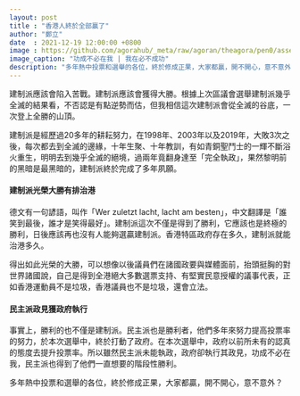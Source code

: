 ```yaml
---
layout: post
title : "香港人終於全部贏了"
author: "鄭立"
date  : 2021-12-19 12:00:00 +0800
image : https://github.com/agorahub/_meta/raw/agoran/theagora/pen0/assets/images/c1/c1-20211219-01.jpg
image_caption: "功成不必在我 | 我在必不成功"
description: "多年熱中投票和選舉的各位，終於修成正果，大家都贏，開不開心，意不意外？"
---
```


建制派應該會陷入苦戰。建制派應該會獲得大勝。根據上次區議會選舉建制派幾乎全滅的結果看，不否認是有點逆勢而估，但我相信這次建制派會從全滅的谷底，一次登上全勝的山頂。

<!--more-->

建制派是經歷過20多年的耕耘努力，在1998年、2003年以及2019年，大敗3次之後，每次都去到全滅的邊緣，十年生聚、十年教訓，有如青銅聖鬥士的一輝不斷浴火重生，明明去到幾乎全滅的絕境，過兩年竟翻身達至「完全執政」，果然黎明前的黑暗是最黑暗的，建制派終於完成了多年夙願。

#### 建制派光榮大勝有排治港

德文有一句諺語，叫作「Wer zuletzt lacht, lacht am besten」，中文翻譯是「誰笑到最後，誰才是笑得最好」。建制派這次不僅是得到了勝利，它應該也是終極的勝利，日後應該再也沒有人能夠選贏建制派。香港特區政府存在多久，建制派就能治港多久。

得出如此光榮的大勝，可以想像以後議員們在諸國政要與媒體面前，抬頭挺胸的對世界諸國說，自己是得到全港絕大多數選票支持、有堅實民意授權的議事代表，正如香港運動員不是垃圾，香港議員也不是垃圾，還會立法。

#### 民主派政見獲政府執行

事實上，勝利的也不僅是建制派。民主派也是勝利者，他們多年來努力提高投票率的努力，於本次選舉中，終於打動了政府。在本次選舉中，政府以前所未有的認真的態度去提升投票率。所以雖然民主派未能執政，政府卻執行其政見，功成不必在我，民主派也得到了他們一直想要的階段性勝利。

多年熱中投票和選舉的各位，終於修成正果，大家都贏，開不開心，意不意外？

<!--END-->